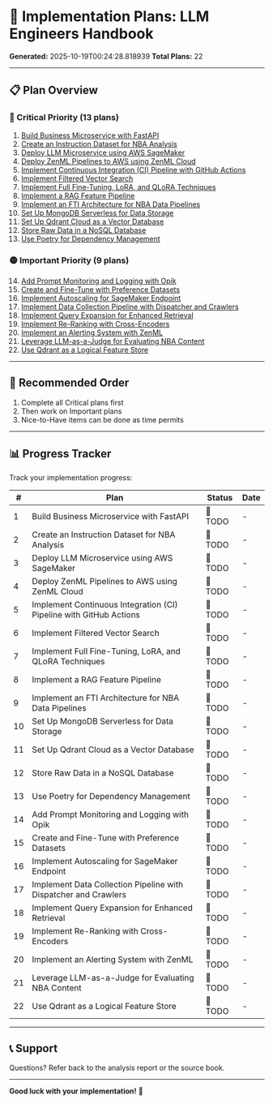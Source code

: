 # 🚀 Implementation Plans: LLM Engineers Handbook

**Generated:** 2025-10-19T00:24:28.818939
**Total Plans:** 22

---

## 📋 Plan Overview

### 🔴 Critical Priority (13 plans)

1. [Build Business Microservice with FastAPI](01_Build_Business_Microservice_with_FastAPI.md)
2. [Create an Instruction Dataset for NBA Analysis](02_Create_an_Instruction_Dataset_for_NBA_Analysis.md)
3. [Deploy LLM Microservice using AWS SageMaker](03_Deploy_LLM_Microservice_using_AWS_SageMaker.md)
4. [Deploy ZenML Pipelines to AWS using ZenML Cloud](04_Deploy_ZenML_Pipelines_to_AWS_using_ZenML_Cloud.md)
5. [Implement Continuous Integration (CI) Pipeline with GitHub Actions](05_Implement_Continuous_Integration_CI_Pipeline_with_GitHub_Actions.md)
6. [Implement Filtered Vector Search](06_Implement_Filtered_Vector_Search.md)
7. [Implement Full Fine-Tuning, LoRA, and QLoRA Techniques](07_Implement_Full_Fine-Tuning_LoRA_and_QLoRA_Techniques.md)
8. [Implement a RAG Feature Pipeline](08_Implement_a_RAG_Feature_Pipeline.md)
9. [Implement an FTI Architecture for NBA Data Pipelines](09_Implement_an_FTI_Architecture_for_NBA_Data_Pipelines.md)
10. [Set Up MongoDB Serverless for Data Storage](10_Set_Up_MongoDB_Serverless_for_Data_Storage.md)
11. [Set Up Qdrant Cloud as a Vector Database](11_Set_Up_Qdrant_Cloud_as_a_Vector_Database.md)
12. [Store Raw Data in a NoSQL Database](12_Store_Raw_Data_in_a_NoSQL_Database.md)
13. [Use Poetry for Dependency Management](13_Use_Poetry_for_Dependency_Management.md)

### 🟡 Important Priority (9 plans)

14. [Add Prompt Monitoring and Logging with Opik](14_Add_Prompt_Monitoring_and_Logging_with_Opik.md)
15. [Create and Fine-Tune with Preference Datasets](15_Create_and_Fine-Tune_with_Preference_Datasets.md)
16. [Implement Autoscaling for SageMaker Endpoint](16_Implement_Autoscaling_for_SageMaker_Endpoint.md)
17. [Implement Data Collection Pipeline with Dispatcher and Crawlers](17_Implement_Data_Collection_Pipeline_with_Dispatcher_and_Crawlers.md)
18. [Implement Query Expansion for Enhanced Retrieval](18_Implement_Query_Expansion_for_Enhanced_Retrieval.md)
19. [Implement Re-Ranking with Cross-Encoders](19_Implement_Re-Ranking_with_Cross-Encoders.md)
20. [Implement an Alerting System with ZenML](20_Implement_an_Alerting_System_with_ZenML.md)
21. [Leverage LLM-as-a-Judge for Evaluating NBA Content](21_Leverage_LLM-as-a-Judge_for_Evaluating_NBA_Content.md)
22. [Use Qdrant as a Logical Feature Store](22_Use_Qdrant_as_a_Logical_Feature_Store.md)

---

## 🎯 Recommended Order

1. Complete all Critical plans first
2. Then work on Important plans
3. Nice-to-Have items can be done as time permits

---

## 📊 Progress Tracker

Track your implementation progress:

| # | Plan | Status | Date |
|---|------|--------|------|
| 1 | Build Business Microservice with FastAPI | 🔲 TODO | - |
| 2 | Create an Instruction Dataset for NBA Analysis | 🔲 TODO | - |
| 3 | Deploy LLM Microservice using AWS SageMaker | 🔲 TODO | - |
| 4 | Deploy ZenML Pipelines to AWS using ZenML Cloud | 🔲 TODO | - |
| 5 | Implement Continuous Integration (CI) Pipeline with GitHub Actions | 🔲 TODO | - |
| 6 | Implement Filtered Vector Search | 🔲 TODO | - |
| 7 | Implement Full Fine-Tuning, LoRA, and QLoRA Techniques | 🔲 TODO | - |
| 8 | Implement a RAG Feature Pipeline | 🔲 TODO | - |
| 9 | Implement an FTI Architecture for NBA Data Pipelines | 🔲 TODO | - |
| 10 | Set Up MongoDB Serverless for Data Storage | 🔲 TODO | - |
| 11 | Set Up Qdrant Cloud as a Vector Database | 🔲 TODO | - |
| 12 | Store Raw Data in a NoSQL Database | 🔲 TODO | - |
| 13 | Use Poetry for Dependency Management | 🔲 TODO | - |
| 14 | Add Prompt Monitoring and Logging with Opik | 🔲 TODO | - |
| 15 | Create and Fine-Tune with Preference Datasets | 🔲 TODO | - |
| 16 | Implement Autoscaling for SageMaker Endpoint | 🔲 TODO | - |
| 17 | Implement Data Collection Pipeline with Dispatcher and Crawlers | 🔲 TODO | - |
| 18 | Implement Query Expansion for Enhanced Retrieval | 🔲 TODO | - |
| 19 | Implement Re-Ranking with Cross-Encoders | 🔲 TODO | - |
| 20 | Implement an Alerting System with ZenML | 🔲 TODO | - |
| 21 | Leverage LLM-as-a-Judge for Evaluating NBA Content | 🔲 TODO | - |
| 22 | Use Qdrant as a Logical Feature Store | 🔲 TODO | - |

---

## 📞 Support

Questions? Refer back to the analysis report or the source book.

---

**Good luck with your implementation!** 🚀
